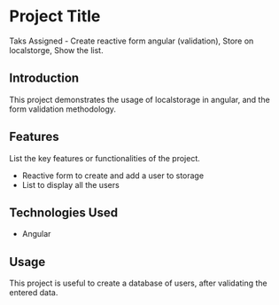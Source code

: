 # Project Title

Taks Assigned - Create reactive form angular (validation), Store on localstorge, Show the list.


## Introduction

This project demonstrates the usage of localstorage in angular, and the form validation methodology. 

## Features

List the key features or functionalities of the project.
 - Reactive form to create and add a user to storage
 - List to display all the users

## Technologies Used

- Angular

## Usage

This project is useful to create a database of users, after validating the entered data.


